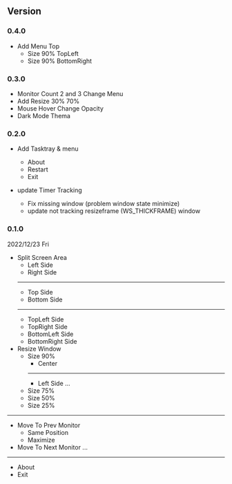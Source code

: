 ## Version

### 0.4.0
- Add Menu Top
  - Size 90% TopLeft
  - Size 90% BottomRight

### 0.3.0
- Monitor Count 2 and 3 Change Menu
- Add Resize 30% 70%
- Mouse Hover Change Opacity
- Dark Mode Thema

### 0.2.0
- Add Tasktray & menu
  - About
  - Restart
  - Exit

- update Timer Tracking
  - Fix missing window (problem window state minimize)
  - update not tracking resizeframe (WS_THICKFRAME) window

### 0.1.0
2022/12/23 Fri

- Split Screen Area
  - Left Side
  - Right Side
  ---
  - Top Side
  - Bottom Side
  ---
  - TopLeft Side
  - TopRight Side
  - BottomLeft Side
  - BottomRight Side
- Resize Window
  - Size 90%
    - Center
    ---
    - Left Side
    ...
  - Size 75%
  - Size 50%
  - Size 25%
---
- Move To Prev Monitor
  - Same Position
  - Maximize
- Move To Next Monitor
  ...
---
- About
- Exit

